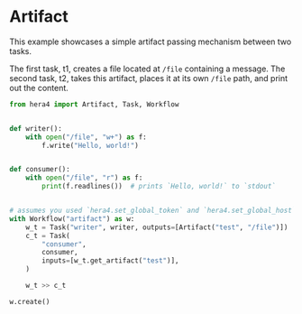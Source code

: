 # Artifact

This example showcases a simple artifact passing mechanism between two tasks.

The first task, t1, creates a file located at `/file` containing a message. The second
task, t2, takes this artifact, places it at its own `/file` path, and print out the content.

```python
from hera4 import Artifact, Task, Workflow


def writer():
    with open("/file", "w+") as f:
        f.write("Hello, world!")


def consumer():
    with open("/file", "r") as f:
        print(f.readlines())  # prints `Hello, world!` to `stdout`


# assumes you used `hera4.set_global_token` and `hera4.set_global_host` so that the workflow can be submitted
with Workflow("artifact") as w:
    w_t = Task("writer", writer, outputs=[Artifact("test", "/file")])
    c_t = Task(
        "consumer",
        consumer,
        inputs=[w_t.get_artifact("test")],
    )

    w_t >> c_t

w.create()
```
